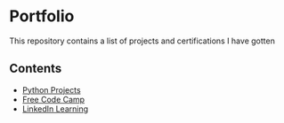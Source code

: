 # Portfolio

This repository contains a list of projects and certifications I have gotten

## Contents

- [Python Projects](https://github.com/RautelaAbhishek/100-Days-Code-Projects/tree/Main/Python-Projects)
- [Free Code Camp](https://github.com/RautelaAbhishek/100-Days-Code-Projects/tree/Main/Free-Code-Camp)
- [LinkedIn Learning]()
